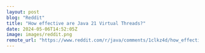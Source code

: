 ```yaml
---
layout: post
blog: "Reddit"
title: "How effective are Java 21 Virtual Threads?"
date: 2024-05-06T14:52:05Z
image: images/reddit.png
remote_url: "https://www.reddit.com/r/java/comments/1clkz4d/how_effective_are_java_21_virtual_threads/"
---
```

